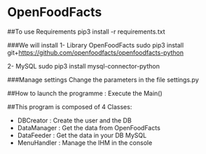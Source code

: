 # OpenFoodFacts

##To use Requirements
pip3 install -r requirements.txt

###We will install
1- Library OpenFoodFacts
sudo pip3 install git+https://github.com/openfoodfacts/openfoodfacts-python

2- MySQL
sudo pip3 install mysql-connector-python 

###Manage settings
Change the parameters in the file settings.py

##How to launch the programme : 
Execute the Main()

##This program is composed of 4 Classes:
- DBCreator : Create the user and the DB
- DataManager : Get the data from OpenFoodFacts 
- DataFeeder : Get the data in your DB MySQL
- MenuHandler : Manage the IHM in the console
